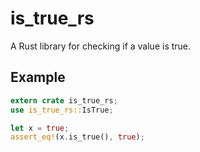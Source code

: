 # is_true_rs

A Rust library for checking if a value is true.

## Example

```rust
extern crate is_true_rs;
use is_true_rs::IsTrue;

let x = true;
assert_eq!(x.is_true(), true);
```

